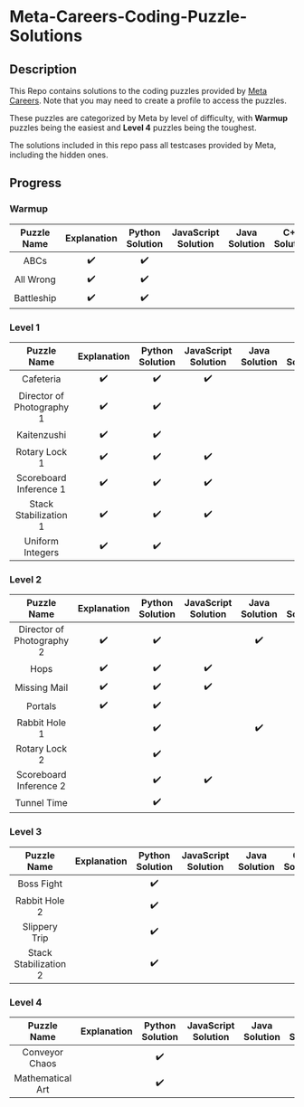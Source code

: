 # Meta-Careers-Coding-Puzzle-Solutions
## Description
This Repo contains solutions to the coding puzzles provided by [Meta Careers](https://www.metacareers.com/profile/coding_puzzles). Note that you may need to create a profile to access the puzzles. 

These puzzles are categorized by Meta by level of difficulty, with **Warmup** puzzles being the easiest and **Level 4** puzzles being the toughest.

The solutions included in this repo pass all testcases provided by Meta, including the hidden ones.

## Progress
### Warmup
| Puzzle Name               | Explanation         | Python Solution     | JavaScript Solution | Java Solution       | C++ Solution        |
| :-----------------------: | :-----------------: | :-----------------: | :-----------------: | :-----------------: | :-----------------: |
| ABCs                      | :heavy_check_mark:  | :heavy_check_mark:  |                     |                     |                     |
| All Wrong                 | :heavy_check_mark:  | :heavy_check_mark:  |                     |                     |                     |
| Battleship                | :heavy_check_mark:  | :heavy_check_mark:  |                     |                     |                     |

### Level 1
| Puzzle Name               | Explanation         | Python Solution     | JavaScript Solution | Java Solution       | C++ Solution        |
| :-----------------------: | :-----------------: | :-----------------: | :-----------------: | :-----------------: | :-----------------: |
| Cafeteria                 | :heavy_check_mark:  | :heavy_check_mark:  | :heavy_check_mark:  |                     |                     |
| Director of Photography 1 | :heavy_check_mark:  | :heavy_check_mark:  |                     |                     | :heavy_check_mark:  |
| Kaitenzushi               | :heavy_check_mark:  | :heavy_check_mark:  |                     |                     |                     |
| Rotary Lock 1             | :heavy_check_mark:  | :heavy_check_mark:  | :heavy_check_mark:  |                     |                     |
| Scoreboard Inference 1    | :heavy_check_mark:  | :heavy_check_mark:  | :heavy_check_mark:  |                     |                     |
| Stack Stabilization 1     | :heavy_check_mark:  | :heavy_check_mark:  | :heavy_check_mark:  |                     |                     |
| Uniform Integers          | :heavy_check_mark:  | :heavy_check_mark:  |                     |                     |                     |

### Level 2
| Puzzle Name               | Explanation         | Python Solution     | JavaScript Solution | Java Solution       | C++ Solution        |
| :-----------------------: | :-----------------: | :-----------------: | :-----------------: | :-----------------: | :-----------------: |
| Director of Photography 2 | :heavy_check_mark:  | :heavy_check_mark:  |                     | :heavy_check_mark:  |                     |
| Hops                      | :heavy_check_mark:  | :heavy_check_mark:  | :heavy_check_mark:  |                     |                     |
| Missing Mail              | :heavy_check_mark:  | :heavy_check_mark:  | :heavy_check_mark:  |                     |                     |
| Portals                   | :heavy_check_mark:  | :heavy_check_mark:  |                     |                     |                     | 
| Rabbit Hole 1             |                     | :heavy_check_mark:  |                     | :heavy_check_mark:  |                     |
| Rotary Lock 2             |                     | :heavy_check_mark:  |                     |                     | :heavy_check_mark:  |
| Scoreboard Inference 2    |                     | :heavy_check_mark:  | :heavy_check_mark:  |                     |                     |
| Tunnel Time               |                     | :heavy_check_mark:  |                     |                     |                     |

### Level 3
| Puzzle Name               | Explanation         | Python Solution     | JavaScript Solution | Java Solution       | C++ Solution        |
| :-----------------------: | :-----------------: | :-----------------: | :-----------------: | :-----------------: | :-----------------: |
| Boss Fight                |                     | :heavy_check_mark:  |                     |                     |                     |
| Rabbit Hole 2             |                     | :heavy_check_mark:  |                     |                     |                     |
| Slippery Trip             |                     | :heavy_check_mark:  |                     |                     |                     |
| Stack Stabilization 2     |                     | :heavy_check_mark:  |                     |                     |                     |

### Level 4
| Puzzle Name               | Explanation         | Python Solution     | JavaScript Solution | Java Solution       | C++ Solution        |
| :-----------------------: | :-----------------: | :-----------------: | :-----------------: | :-----------------: | :-----------------: |
| Conveyor Chaos            |                     | :heavy_check_mark:  |                     |                     |                     |
| Mathematical Art          |                     | :heavy_check_mark:  |                     |                     |                     |